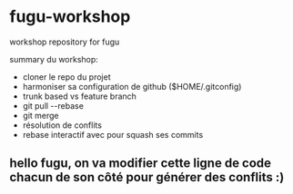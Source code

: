 # fugu-workshop
workshop repository for fugu


summary du workshop:

- cloner le repo du projet
- harmoniser sa configuration de github ($HOME/.gitconfig)
- trunk based vs feature branch
- git pull --rebase 
- git merge
- résolution de conflits
- rebase interactif avec pour squash ses commits




hello fugu, on va modifier cette ligne de code chacun de son côté pour générer des conflits :)
- 
